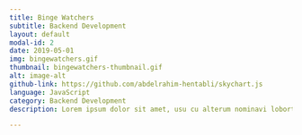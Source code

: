 ```yaml
---
title: Binge Watchers
subtitle: Backend Development
layout: default
modal-id: 2
date: 2019-05-01
img: bingewatchers.gif
thumbnail: bingewatchers-thumbnail.gif
alt: image-alt
github-link: https://github.com/abdelrahim-hentabli/skychart.js
language: JavaScript
category: Backend Development
description: Lorem ipsum dolor sit amet, usu cu alterum nominavi lobortis. At duo novum diceret. Tantas apeirian vix et, usu sanctus postulant inciderint ut, populo diceret necessitatibus in vim. Cu eum dicam feugiat noluisse.

---
```

